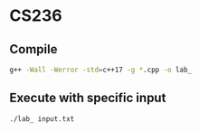 # CS236

## Compile
```sh
g++ -Wall -Werror -std=c++17 -g *.cpp -o lab_
```

## Execute with specific input
```sh
./lab_ input.txt
```
